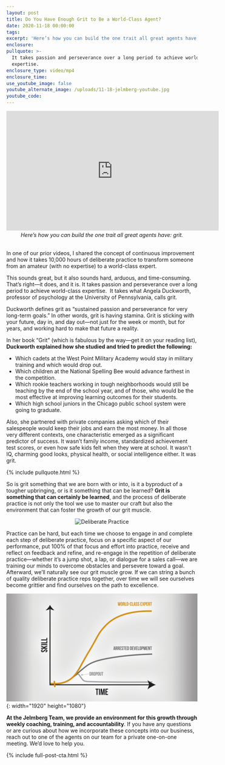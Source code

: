 ```yaml
---
layout: post
title: Do You Have Enough Grit to Be a World-Class Agent?
date: 2020-11-18 00:00:00
tags:
excerpt: 'Here’s how you can build the one trait all great agents have: grit.'
enclosure:
pullquote: >-
  It takes passion and perseverance over a long period to achieve world-class
  expertise.
enclosure_type: video/mp4
enclosure_time:
use_youtube_image: false
youtube_alternate_image: /uploads/11-18-jelmberg-youtube.jpg
youtube_code:
---
```


<iframe src="https://www.youtube.com/embed/67O5LC0nhC4?rel=0" width="560" height="315" frameborder="0" allowfullscreen="allowfullscreen"></iframe>

<center><em>Here&rsquo;s how you can build the one trait all great agents have: grit.</em></center>

<br>In one of our prior videos, I shared the concept of continuous improvement and how it takes 10,000 hours of deliberate practice to transform someone from an amateur (with no expertise) to a world-class expert.

This sounds great, but it also sounds hard, arduous, and time-consuming. That’s right—it does, and it is. It takes passion and perseverance over a long period to achieve world-class expertise. &nbsp;It takes what Angela Duckworth, professor of psychology at the University of Pennsylvania, calls grit.

Duckworth defines grit as “sustained passion and perseverance for very long-term goals.” In other words, grit is having stamina. Grit is sticking with your future, day in, and day out—not just for the week or month, but for years, and working hard to make that future a reality.

In her book “Grit” (which is fabulous by the way—get it on your reading list), **Duckworth explained how she studied and tried to predict the following:**

* Which cadets at the West Point Military Academy would stay in military training and which would drop out.
* Which children at the National Spelling Bee would advance farthest in the competition.
* Which rookie teachers working in tough neighborhoods would still be teaching by the end of the school year, and of those, who would be the most effective at improving learning outcomes for their students.
* Which high school juniors in the Chicago public school system were going to graduate.

Also, she partnered with private companies asking which of their salespeople would keep their jobs and earn the most money. In all those very different contexts, one characteristic emerged as a significant predictor of success. It wasn’t family income, standardized achievement test scores, or even how safe kids felt when they were at school. It wasn't IQ, charming good looks, physical health, or social intelligence either. It was grit.

{% include pullquote.html %}

So is grit something that we are born with or into, is it a byproduct of a tougher upbringing, or is it something that can be learned? **Grit is something that can certainly be learned**, and the process of deliberate practice is not only the tool we use to master our craft but also the environment that can foster the growth of our grit muscle.

<center><img src="https://d1qmdf3vop2l07.cloudfront.net/loyal-tapir.cloudvent.net/hash-store/93d88f06dca64b509aff647609bd445c.png" alt="Deliberate Practice" title="Deliberate Practice" width="512" height="512" data-cms-original-src="/uploads/deliberate-practice.png"></center>

Practice can be hard, but each time we choose to engage in and complete each step of deliberate practice, focus on a specific aspect of our performance, put 100% of that focus and effort into practice, receive and reflect on feedback and refine, and re-engage in the repetition of deliberate practice—whether it’s a jump shot, a lap, or dialogue for a sales call—we are training our minds to overcome obstacles and persevere toward a goal. Afterward, we’ll naturally see our grit muscle grow. If we can string a bunch of quality deliberate practice reps together, over time we will see ourselves become grittier and find ourselves on the path to excellence.

![Skill vs. Time](/uploads/skill-v-time.gif "Skill vs. Time"){: width="1920" height="1080"}

**At the Jelmberg Team, we provide an environment for this growth through weekly coaching, training, and accountability**. If you have any questions or are curious about how we incorporate these concepts into our business, reach out to one of the agents on our team for a private one-on-one meeting. We’d love to help you.

{% include full-post-cta.html %}